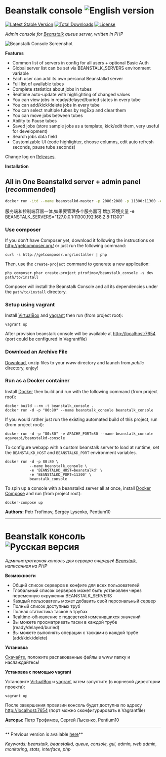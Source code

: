 # Beanstalk console ![English version](http://upload.wikimedia.org/wikipedia/en/thumb/a/ae/Flag_of_the_United_Kingdom.svg/22px-Flag_of_the_United_Kingdom.svg.png)

[![Latest Stable Version](https://poser.pugx.org/ptrofimov/beanstalk_console/v/stable.png)](https://packagist.org/packages/ptrofimov/beanstalk_console) [![Total Downloads](https://poser.pugx.org/ptrofimov/beanstalk_console/downloads.png)](https://packagist.org/packages/ptrofimov/beanstalk_console) [![License](https://poser.pugx.org/ptrofimov/beanstalk_console/license.png)](https://packagist.org/packages/ptrofimov/beanstalk_console)

*Admin console for [Beanstalk](http://kr.github.com/beanstalkd) queue server, written in PHP*

![Beanstalk Console Screenshot](https://raw.github.com/ptrofimov/beanstalk_console/master/cover/btconsole.png)

**Features**

- Common list of servers in config for all users + optional Basic Auth
- Global server list can be set via BEANSTALK_SERVERS environment variable
- Each user can add its own personal Beanstalkd server
- Full list of available tubes
- Complete statistics about jobs in tubes
- Realtime auto-update with highlighting of changed values
- You can view jobs in ready/delayed/buried states in every tube
- You can add/kick/delete jobs in every tube
- You can select multiple tubes by regExp and clear them
- You can move jobs between tubes
- Ability to Pause tubes
- Saved jobs (store sample jobs as a template, kick/edit them, very useful for development)
- Search jobs data field
- Customizable UI (code highlighter, choose columns, edit auto refresh seconds, pause tube seconds)

Change log on [Releases](https://github.com/ptrofimov/beanstalk_console/releases).

**Installation**

## All in One Beanstalkd server + admin panel (*recommended*)

~~~sh
docker run -itd --name beanstalkd-master -p 2080:2080 -p 11300:11300 -e AUTH_USERNAME=admin -e AUTH_PASSWORD=888888 tekintian/alpine-beanstalkd:1.11-master
~~~

服务端和控制端容器一体,如果要管理多个服务器可 增加环境变量 -e BEANSTALK_SERVERS="127.0.0.1:11300,192.168.2.8:11300"


### Use composer 

If you don't have Composer yet, download it following the instructions on http://getcomposer.org/ or just run the following command:

    curl -s http://getcomposer.org/installer | php

Then, use the `create-project` command to generate a new application:

    php composer.phar create-project ptrofimov/beanstalk_console -s dev path/to/install

Composer will install the Beanstalk Console and all its dependencies under the `path/to/install` directory.

### Setup using vagrant

Install [VirtualBox](https://www.virtualbox.org/wiki/Downloads) and [vagrant](http://www.vagrantup.com/downloads.html) then run (from project root):

    vagrant up

After provision beanstalk console will be available at [http://localhost:7654](http://localhost:7654) (port could be configured in Vagrantfile)

### Download an Archive File

[Download](https://github.com/ptrofimov/beanstalk_console/archive/master.zip), unzip files to your *www* directory and launch from *public* directory, enjoy!

### Run as a Docker container


Install [Docker](https://docs.docker.com/installation/) then build and run with the following command (from project root):

    docker build --rm -t beanstalk_console .
    docker run -d -p "80:80" --name beanstalk_console beanstalk_console

If you would rather just run the existing automated build of this project, run (from project root):

    docker run -d -p "80:80" -e APACHE_PORT=80 --name beanstalk_console agaveapi/beanstalkd-console

To configure webapp with a custom beanstalk server to load at runtime, set the `BEANSTALKD_HOST` and `BEANSTALKD_PORT` environment variables.

    docker run -d -p 80:80 \
               --name beanstalk_console \
               -e 'BEANSTALKD_HOST=beanstalkd' \
               -e 'BEANSTALKD_PORT=11300' \
               beanstalk_console

To spin up a console with a beanstalkd server all at once, install [Docker Compose](https://docs.docker.com/compose/) and run (from project root):

    docker-compose up

**Authors:** Petr Trofimov, Sergey Lysenko, Pentium10

--------------------------------------------------

# Beanstalk консоль ![Русская версия](http://upload.wikimedia.org/wikipedia/en/thumb/f/f3/Flag_of_Russia.svg/22px-Flag_of_Russia.svg.png)

*Административная консоль для сервера очередей [Beanstalk](http://kr.github.com/beanstalkd), написанная на PHP*

**Возможности**

- Общий список серверов в конфиге для всех пользователей
- Глобальный список серверов может быть установлен через переменную окружения BEANSTALK_SERVERS
- Каждый пользователь может добавить свой персональный сервер
- Полный список доступных труб
- Полная статистика тасков в трубах
- Realtime-обновление с подсветкой изменившихся значений
- Вы можете просматривать таски в каждой трубе (ready/delayed/buried)
- Вы можете выполнять операции с тасками в каждой трубе (add/kick/delete)

**Установка**

[Скачайте](https://github.com/ptrofimov/beanstalk_console/archive/master.zip), положите распакованные файлы в www папку и наслаждайтесь!

**Установка с помощью vagrant**

Установите [VirtualBox](https://www.virtualbox.org/wiki/Downloads) и [vagrant](http://www.vagrantup.com/downloads.html) затем запустите (в корневой директории проекта):

    vagrant up

После завершения провизии консоль будет доступна по адресу [http://localhost:7654](http://localhost:7654) (порт можно сконфигурировать в Vagrantfile)

**Авторы:** Петр Трофимов, Сергей Лысенко, Pentium10

--------------------------------------------------

** Previous version is available [here](https://github.com/ptrofimov/beanstalk_console/tree/1.0)**

*Keywords: beanstalk, beanstalkd, queue, console, gui, admin, web admin, monitoring, stats, interface, php*

